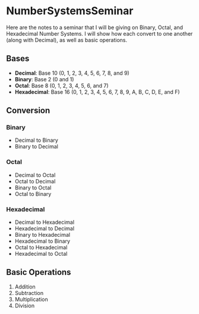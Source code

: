 # NumberSystemsSeminar
Here are the notes to a seminar that I will be giving on Binary, Octal, and Hexadecimal Number Systems. I will show how each convert to one another (along with Decimal), as well as basic operations.

## Bases
* **Decimal**: Base 10 (0, 1, 2, 3, 4, 5, 6, 7, 8, and 9)
* **Binary**: Base 2 (0 and 1)
* **Octal**: Base 8 (0, 1, 2, 3, 4, 5, 6, and 7)
* **Hexadecimal**: Base 16 (0, 1, 2, 3, 4, 5, 6, 7, 8, 9, A, B, C, D, E, and F)

## Conversion
### Binary 
* Decimal to Binary
* Binary to Decimal

### Octal 
* Decimal to Octal
* Octal to Decimal
* Binary to Octal
* Octal to Binary

### Hexadecimal
* Decimal to Hexadecimal
* Hexadecimal to Decimal
* Binary to Hexadecimal
* Hexadecimal to Binary
* Octal to Hexadecimal
* Hexadecimal to Octal

## Basic Operations
1. Addition
2. Subtraction
3. Multiplication
4. Division
